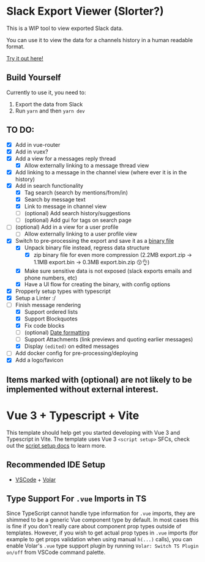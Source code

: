 # Slack Export Viewer (Slorter?)

This is a WIP tool to view exported Slack data.

You can use it to view the data for a channels history in a human readable format.

[Try it out here!](https://slax.pro)

## Build Yourself

Currently to use it, you need to:
1. Export the data from Slack
3. Run `yarn` and then `yarn dev`

## TO DO:

- [x] Add in vue-router
- [x] Add in vuex?
- [x] Add a view for a messages reply thread
  - [x] Allow externally linking to a message thread view
- [x] Add linking to a message in the channel view (where ever it is in the history)
- [x] Add in search functionality
  - [x] Tag search (search by mentions/from/in)
  - [x] Search by message text
  - [x] Link to message in channel view
  - [ ] (optional) Add search history/suggestions
  - [ ] (optional) Add gui for tags on search page
- [ ] (optional) Add in a view for a user profile
  - [ ] Allow externally linking to a user profile view
- [x] Switch to pre-processing the export and save it as a [binary file](https://github.com/sitegui/js-binary)
  - [x] Unpack binary file instead, regress data structure
    - [x] zip binary file for even more compression (2.2MB export.zip -> 1.1MB export.bin -> 0.3MB export.bin.zip 😗👌)
  - [x] Make sure sensitive data is not exposed (slack exports emails and phone numbers, etc)
  - [x] Have a UI flow for creating the binary, with config options
- [x] Propperly setup types with typescript
- [x] Setup a Linter :/
- [ ] Finish message rendering
  - [x] Support ordered lists
  - [x] Support Blockquotes
  - [x] Fix code blocks
  - [ ] (optional) [Date formatting](https://api.slack.com/reference/surfaces/formatting#date-formatting)
  - [ ] Support Attachments (link previews and quoting earlier messages)
  - [x] Display `(edited)` on edited messages
- [ ] Add docker config for pre-processing/deploying
- [x] Add a logo/favicon

Items marked with (optional) are not likely to be implemented without external interest.
---

# Vue 3 + Typescript + Vite

This template should help get you started developing with Vue 3 and Typescript in Vite. The template uses Vue 3 `<script setup>` SFCs, check out the [script setup docs](https://v3.vuejs.org/api/sfc-script-setup.html#sfc-script-setup) to learn more.

## Recommended IDE Setup

- [VSCode](https://code.visualstudio.com/) + [Volar](https://marketplace.visualstudio.com/items?itemName=johnsoncodehk.volar)

## Type Support For `.vue` Imports in TS

Since TypeScript cannot handle type information for `.vue` imports, they are shimmed to be a generic Vue component type by default. In most cases this is fine if you don't really care about component prop types outside of templates. However, if you wish to get actual prop types in `.vue` imports (for example to get props validation when using manual `h(...)` calls), you can enable Volar's `.vue` type support plugin by running `Volar: Switch TS Plugin on/off` from VSCode command palette.
